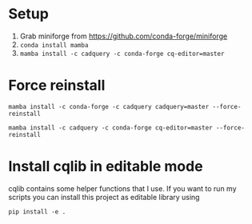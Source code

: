 # Setup

1) Grab miniforge from https://github.com/conda-forge/miniforge
2) `conda install mamba`
3) `mamba install -c cadquery -c conda-forge cq-editor=master`



# Force reinstall

`mamba install -c conda-forge -c cadquery cadquery=master --force-reinstall`

`mamba install -c cadquery -c conda-forge cq-editor=master --force-reinstall`

# Install cqlib in editable mode

cqlib contains some helper functions that I use. If you want to run my scripts
you can install this project as editable library using

`pip install -e .`

